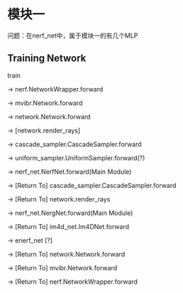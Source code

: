 # 模块一

问题：在nerf_net中，属于模块一的有几个MLP



## Training Network

train 

-> nerf.NetworkWrapper.forward 

-> mvibr.Network.forward 

-> network.Network.forward 

-> [network.render_rays] 

-> cascade_sampler.CascadeSampler.forward 

-> uniform_sampler.UniformSampler.forward(?) 

-> nerf_net.NerfNet.forward(Main Module)



-> [Return To] cascade_sampler.CascadeSampler.forward

-> [Return To] network.render_rays

-> nerf_net.NergNet.forward(Main Module)

-> [Return To] im4d_net.Im4DNet.forward

-> enerf_net [?]

-> [Return To] network.Network.forward

-> [Return To] mvibr.Network.forward

-> [Return To] nerf.NetworkWrapper.forward
